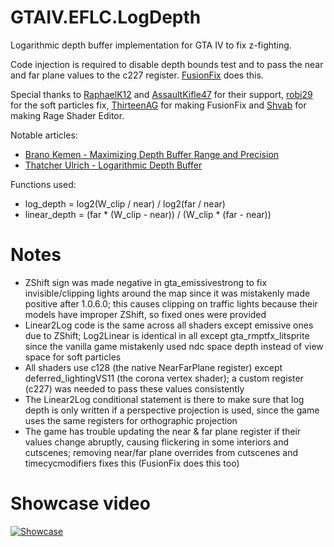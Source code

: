 # GTAIV.EFLC.LogDepth
Logarithmic depth buffer implementation for GTA IV to fix z-fighting.

Code injection is required to disable depth bounds test and to pass the near and far plane values to the c227 register. [FusionFix](https://github.com/ThirteenAG/GTAIV.EFLC.FusionFix) does this.

Special thanks to [RaphaelK12](https://github.com/RaphaelK12) and [AssaultKifle47](https://github.com/akifle47/) for their support, [robi29](https://github.com/robi29/) for the soft particles fix, [ThirteenAG](https://github.com/ThirteenAG) for making FusionFix and [Shvab](https://github.com/d3g0n-byte) for making Rage Shader Editor.

Notable articles:

- [Brano Kemen - Maximizing Depth Buffer Range and Precision](https://outerra.blogspot.com/2012/11/maximizing-depth-buffer-range-and.html)
- [Thatcher Ulrich - Logarithmic Depth Buffer](http://tulrich.com/geekstuff/log_depth_buffer.txt)

Functions used:
- log_depth = log2(W_clip / near) / log2(far / near)
- linear_depth = (far * (W_clip - near)) / (W_clip * (far - near))

# Notes
- ZShift sign was made negative in gta_emissivestrong to fix invisible/clipping lights around the map since it was mistakenly made positive after 1.0.6.0; this causes clipping on traffic lights because their models have improper ZShift, so fixed ones were provided
- Linear2Log code is the same across all shaders except emissive ones due to ZShift; Log2Linear is identical in all except gta_rmptfx_litsprite since the vanilla game mistakenly used ndc space depth instead of view space for soft particles
- All shaders use c128 (the native NearFarPlane register) except deferred_lightingVS11 (the corona vertex shader); a custom register (c227) was needed to pass these values consistently
- The Linear2Log conditional statement is there to make sure that log depth is only written if a perspective projection is used, since the game uses the same registers for orthographic projection
- The game has trouble updating the near & far plane register if their values change abruptly, causing flickering in some interiors and cutscenes; removing near/far plane overrides from cutscenes and timecycmodifiers fixes this (FusionFix does this too)

# Showcase video
[![Showcase](https://img.youtube.com/vi/sAfKfvAIsXw/maxresdefault.jpg)](http://www.youtube.com/watch?v=sAfKfvAIsXw)
